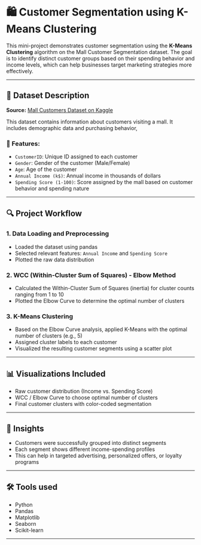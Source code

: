 # 🛍️ Customer Segmentation using K-Means Clustering

This mini-project demonstrates customer segmentation using the **K-Means Clustering** algorithm on the Mall Customer Segmentation dataset. The goal is to identify distinct customer groups based on their spending behavior and income levels, which can help businesses target marketing strategies more effectively.

---

## 📂 Dataset Description

**Source:** [Mall Customers Dataset on Kaggle](https://www.kaggle.com/datasets/shwetabh123/mall-customers)

This dataset contains information about customers visiting a mall. It includes demographic data and purchasing behavior,

### 🧾 Features:
- `CustomerID`: Unique ID assigned to each customer
- `Gender`: Gender of the customer (Male/Female)
- `Age`: Age of the customer
- `Annual Income (k$)`: Annual income in thousands of dollars
- `Spending Score (1-100)`: Score assigned by the mall based on customer behavior and spending nature

---

## 🔍 Project Workflow

### 1. **Data Loading and Preprocessing**
- Loaded the dataset using pandas
- Selected relevant features: `Annual Income` and `Spending Score`
- Plotted the raw data distribution

### 2. **WCC (Within-Cluster Sum of Squares) - Elbow Method**
- Calculated the Within-Cluster Sum of Squares (inertia) for cluster counts ranging from 1 to 10
- Plotted the Elbow Curve to determine the optimal number of clusters

### 3. **K-Means Clustering**
- Based on the Elbow Curve analysis, applied K-Means with the optimal number of clusters (e.g., 5)
- Assigned cluster labels to each customer
- Visualized the resulting customer segments using a scatter plot

---

## 📊 Visualizations Included
- Raw customer distribution (Income vs. Spending Score)
- WCC / Elbow Curve to choose optimal number of clusters
- Final customer clusters with color-coded segmentation

---

## 🧠 Insights
- Customers were successfully grouped into distinct segments
- Each segment shows different income-spending profiles
- This can help in targeted advertising, personalized offers, or loyalty programs

---

## 🛠️ Tools used 
- Python
- Pandas
- Matplotlib
- Seaborn
- Scikit-learn

---
